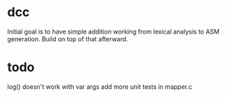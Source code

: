 dcc
===
Initial goal is to have simple addition working from lexical 
analysis to ASM generation. Build on top of that afterward.

todo
====
log() doesn't work with var args
add more unit tests in mapper.c

